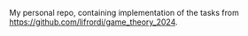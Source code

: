 My personal repo, containing implementation of the tasks from https://github.com/lifrordi/game_theory_2024.
